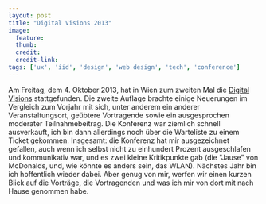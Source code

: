 ```yaml
---
layout: post
title: "Digital Visions 2013"
image:
  feature:
  thumb:
  credit:
  credit-link:
tags: ['ux', 'iid', 'design', 'web design', 'tech', 'conference']
---
```


Am Freitag, dem 4. Oktober 2013, hat in Wien zum zweiten Mal die [Digital Visions](dv) stattgefunden. Die zweite Auflage brachte einige Neuerungen im Vergleich zum Vorjahr mit sich, unter anderem ein anderer Veranstaltungsort, geübtere Vortragende sowie ein ausgesprochen moderater Teilnahmebeitrag. Die Konferenz war ziemlich schnell ausverkauft, ich bin dann allerdings noch über die Warteliste zu einem Ticket gekommen. Insgesamt: die Konferenz hat mir ausgezeichnet gefallen, auch wenn ich selbst nicht zu einhundert Prozent ausgeschlafen und kommunikativ war, und es zwei kleine Kritikpunkte gab (die "Jause" von McDonalds, und, wie könnte es anders sein, das WLAN). Nächstes Jahr bin ich hoffentlich wieder dabei. Aber genug von mir, werfen wir einen kurzen Blick auf die Vorträge, die Vortragenden und was ich mir von dort mit nach Hause genommen habe.

[dv]: http://digitalvisions.liechtenecker.at/
